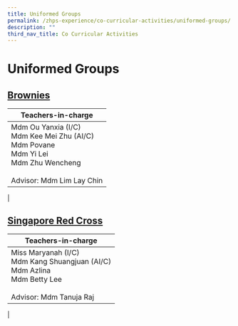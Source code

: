 ```yaml
---
title: Uniformed Groups
permalink: /zhps-experience/co-curricular-activities/uniformed-groups/
description: ""
third_nav_title: Co Curricular Activities
---
```

# Uniformed Groups

[Brownies](/uniformed-groups/brownies)
--------

| Teachers-in-charge |
|---|
| Mdm Ou Yanxia (I/C)<br>Mdm Kee Mei Zhu (AI/C)<br>Mdm Povane<br>Mdm Yi Lei<br>Mdm Zhu Wencheng<br><br>Advisor: Mdm Lim Lay Chin |
|

[Singapore Red Cross](/uniformed-groups/singapore-red-cross)
-------------------

| Teachers-in-charge |
|---|
| Miss Maryanah (I/C)<br>Mdm Kang Shuangjuan (AI/C)<br>Mdm Azlina<br>Mdm Betty Lee<br><br>Advisor: Mdm Tanuja Raj |
|